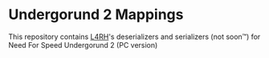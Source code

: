 # Undergorund 2 Mappings
This repository contains [L4RH](https://github.com/TheDearbear/L4RH)'s deserializers and serializers (not soon™) for Need For Speed Undergorund 2 (PC version)

